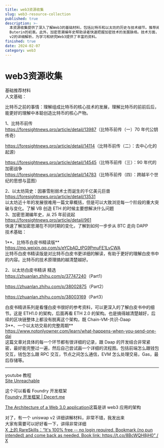 ```yaml
---
title: web3资源收集
slug: web3-resource-collection
published: true
description: >-
  本资源收集提供了深入了解Web3的基础材料，包括比特币和以太坊的历史与技术细节。推荐阅读比特币前传系列文章，了解比特币诞生前的技术背景和发展历程。以太坊简史则概述了其近十年的重大突破和变化，以及创始人Vitalik
  Buterin的初衷。此外，加密思潮编年史帮助读者快速把握加密技术的发展脉络。技术方面，比特币和以太坊的白皮书精读版详细解读了其技术原理，而“一个以太坊交易的完整周期”则深入探讨了交易的具体流程。YouTube教程和相关文章进一步提供了Foundry开发框架和Web3.0应用架构的讲解，以及Uniswap
  v2的详细解析，为学习和研究Web3提供了丰富的资料。
finished: true
date: 2024-02-07
category: web3
---
```


# web3资源收集

基础推荐材料  
人文基础：

比特币之前的事情：理解组成比特币的核心技术的发展，理解比特币的前前后后，能更好的理解中本聪创造比特币的核心产物。

1、比特币前传  
<https://foresightnews.pro/article/detail/13987>（比特币前传（一）70 年代公钥传奇）

<https://foresightnews.pro/article/detail/14114>（比特币前传（二）：去中心化的起源）

<https://foresightnews.pro/article/detail/14545>（比特币前传（三）：90 年代的加密战争  
<https://foresightnews.pro/article/detail/14783>（比特币前传（四）：跨越半个世纪的思想与蓝图）

2、以太坊简史：因暴雪削弱术士而诞生的千亿美元巨兽  
<https://foresightnews.pro/article/detail/13531>  
以太坊近十年的发展很难用一篇文章概括，但是可以大致浏览每一个阶段的重大突破与变化。了解 VB 创造 ETH 的时候主要想解决什么问题  
3、加密思潮编年史，从 25 年前说起  
<https://foresightnews.pro/article/detail/961>  
快速了解加密思潮在不同时期的变化，了解到如何一步步从 BTC 走向 DAPP  
技术基础：

1**、比特币白皮书精读版**  
<https://mp.weixin.qq.com/s/eYCbAD_tPG9PmuFE1LvCWA>  
比特币白皮书精读版是对比特币白皮书更详细的解读，有助于更好的理解白皮书中的内容。比特币的技术原理搞的越清楚越好。

2、以太坊白皮书精讲 精选  
<https://zhuanlan.zhihu.com/p/37747240>（Part1）

<https://zhuanlan.zhihu.com/p/38002875>（Part2）

<https://zhuanlan.zhihu.com/p/38003169>（Part3）

白皮书精讲系列是看懂白皮书很好的参考资料，可以更深入的了解白皮书中的细节。这是 ETH1.0 的架构，后面再看 ETH 2.0 的架构。也是搞得越清楚越好，后续的区块链整体上都没有脱离这个架构，既 Chain-VM-共识-Daap  
3**、一个以太坊交易的完整周期**  
<https://www.notonlyowner.com/learn/what-happens-when-you-send-one-dai>  
这篇文章对具体的每一个环节都有很详细的记录，跟 Daap 的开发结合非常紧密，最好能完整过一遍，然后自己尝试画一个详细的流程图。包括前端怎么跟钱包交互，钱包怎么跟 RPC 交互，节点之间怎么通信，EVM 怎么处理交易，Gas，最后存储等。

---

youtube 教程  
[Site Unreachable](https://www.youtube.com/watch?v=q9UzRyWRPcY&ab_channel=CyfrinAudits)

这个可以看看 Foundry 开发框架  
[Foundry 开发框架 | Decert.me](https://decert.me/tutorial/solidity/tools/foundry/)

[The Architecture of a Web 3.0 application](https://www.preethikasireddy.com/post/the-architecture-of-a-web-3-0-application)这篇是讲 web3 应用的架构

对了，有一个 uniswap v2 详细讲解材料，非常不错，我发出来  
大家有需要可以好好看一下，讲得非常详细  
[X 上的 RareSkills：“It's 100% free -- no login required. Bookmark (no pun intended) and come back as needed. Book link: https://t.co/8BcWQH8jH0” / X](https://twitter.com/RareSkills_io/status/1724741635995799607?t=ItDMIKngRqH7yQ4Zf1gIxQ&s=19)
